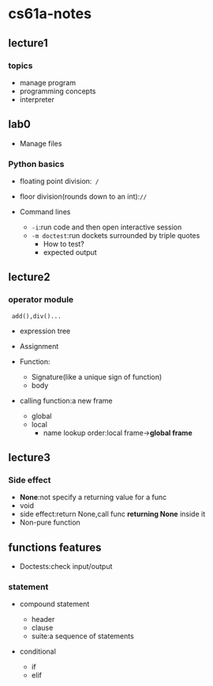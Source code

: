 # cs61a-notes

## lecture1

### topics

- manage program
- programming concepts
- interpreter

## lab0

- Manage files

### Python basics

- floating point division:` /`
- floor division(rounds down to an int):`//`

- Command lines
  - `-i`:run code and then open interactive session
  - `-m doctest`:run dockets surrounded by triple quotes
    - How to test?
    - expected output

## lecture2

### operator module

` add(),div()...`

- expression tree
- Assignment
- Function:
  - Signature(like a unique sign of function)
  - body

- calling function:a new frame
  - global
  - local
    - name lookup order:local frame->**global frame**

## lecture3

### Side effect

- **None**:not specify a returning value for a func
- void
- side effect:return None,call func **returning None** inside it
- Non-pure function

## functions features

- Doctests:check input/output

### statement

- compound statement
  - header
  - clause
  - suite:a sequence of statements

- conditional
  - if
  - elif